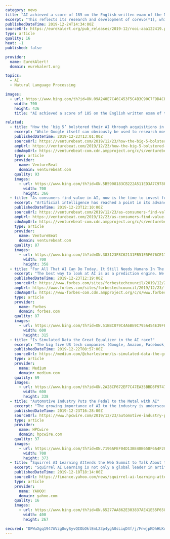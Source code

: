 ```yaml
---
category: news
title: "AI achieved a score of 185 on the English written exam of the National Center Test For University Admissions in 2019"
excerpt: "This reflects its research and development of corevo(*1), which is one of NTT's AI-related technologies, and its participation in the AI project called \"Todai Robot Project - Can a robot get into the University of Tokyo?\" (*2) with the Inter-University Research Institute Corporation Research Organization of Information and Systems, National ..."
publishedDateTime: 2019-12-24T14:34:00Z
sourceUrl: https://eurekalert.org/pub_releases/2019-12/rooi-aaa122419.php
type: article
quality: 16
heat: -1
published: false

provider:
  name: EurekAlert!
  domain: eurekalert.org

topics:
  - AI
  - Natural Language Processing

images:
  - url: https://www.bing.com/th?id=ON.09A240E7C46C453F5C4B3C90C7F9D4CF
    width: 700
    height: 436
    title: "AI achieved a score of 185 on the English written exam of the National Center Test For University Admissions in 2019"

related:
  - title: "How the ‘big 5’ bolstered their AI through acquisitions in 2019"
    excerpt: "While Google itself can obviously be used to research most school subjects, Socratic is guided by teachers and ... This was pretty much true of each of Facebook’s and Apple’s AI acquisitions this year. In some cases, it wasn’t always obvious whether the AI element of a product was what the acquirers were looking for — in other words ..."
    publishedDateTime: 2019-12-23T13:01:00Z
    sourceUrl: https://venturebeat.com/2019/12/23/how-the-big-5-bolstered-their-ai-through-acquisitions-in-2019/
    ampUrl: https://venturebeat.com/2019/12/23/how-the-big-5-bolstered-their-ai-through-acquisitions-in-2019/amp/
    cdnAmpUrl: https://venturebeat-com.cdn.ampproject.org/c/s/venturebeat.com/2019/12/23/how-the-big-5-bolstered-their-ai-through-acquisitions-in-2019/amp/
    type: article
    provider:
      name: VentureBeat
      domain: venturebeat.com
    quality: 93
    images:
      - url: https://www.bing.com/th?id=ON.5B5908183CB222A511ED3A7C978F19AE
        width: 700
        height: 366
  - title: "As consumers find value in AI, now is the time to invest further"
    excerpt: "Artificial intelligence has reached a point in its advancement where the masses have an understanding of its capabilities. In fact, consumers already see the near future where AI simplifies specific tasks of their everyday lives such as booking travel, educating them, preparing their taxes, and driving their cars. It’s no surprise that the AI ..."
    publishedDateTime: 2019-12-23T12:10:00Z
    sourceUrl: https://venturebeat.com/2019/12/23/as-consumers-find-value-in-ai-now-is-the-time-to-invest-further/
    ampUrl: https://venturebeat.com/2019/12/23/as-consumers-find-value-in-ai-now-is-the-time-to-invest-further/amp/
    cdnAmpUrl: https://venturebeat-com.cdn.ampproject.org/c/s/venturebeat.com/2019/12/23/as-consumers-find-value-in-ai-now-is-the-time-to-invest-further/amp/
    type: article
    provider:
      name: VentureBeat
      domain: venturebeat.com
    quality: 87
    images:
      - url: https://www.bing.com/th?id=ON.383123F8C62131FB51E5F676CE178CD2
        width: 700
        height: 358
  - title: "For All That AI Can Do Today, It Still Needs Humans In The Loop"
    excerpt: "The best way to look at AI is as a prediction engine. We now have recommendation engines to predict what movies we want to watch and voice assistants to predict what we’re saying. But when we use AI in our personal lives, near-perfect answers are often completely adequate. If we only like a couple of Netflix’s recommendations or if Siri ..."
    publishedDateTime: 2019-12-23T12:19:00Z
    sourceUrl: https://www.forbes.com/sites/forbestechcouncil/2019/12/23/for-all-that-ai-can-do-today-it-still-needs-humans-in-the-loop/
    ampUrl: https://www.forbes.com/sites/forbestechcouncil/2019/12/23/for-all-that-ai-can-do-today-it-still-needs-humans-in-the-loop/amp/
    cdnAmpUrl: https://www-forbes-com.cdn.ampproject.org/c/s/www.forbes.com/sites/forbestechcouncil/2019/12/23/for-all-that-ai-can-do-today-it-still-needs-humans-in-the-loop/amp/
    type: article
    provider:
      name: Forbes
      domain: forbes.com
    quality: 87
    images:
      - url: https://www.bing.com/th?id=ON.51BBC079C4A6BE9C795A454E39FEC990
        width: 600
        height: 315
  - title: "Is Simulated Data the Great Equalizer in the AI race?"
    excerpt: "The big five US tech companies (Google, Amazon, Facebook, Apple, and Microsoft) are pouring hundreds of millions of ... The direct result is an explosion of academic research in AI since 2010. For example, the number of research papers on Neural Networks had a CAGR of 37% from 2014 to 2017. Similarly, the ICCV conference which I recently ..."
    publishedDateTime: 2019-12-22T08:57:00Z
    sourceUrl: https://medium.com/@charlesbrun/is-simulated-data-the-great-equalizer-in-the-ai-race-9ed30f9076db?_branch_match_id=link-737069905698870252
    type: article
    provider:
      name: Medium
      domain: medium.com
    quality: 69
    images:
      - url: https://www.bing.com/th?id=ON.2A28CF672EF7C47EA35BBD8F97470294
        width: 600
        height: 338
  - title: "Automotive Industry Puts the Pedal to the Metal with AI"
    excerpt: "The growing importance of AI to the industry is underscored by the substantial investments the industry is making in new technologies. To that end, the research firm Tractica forecasts that the market for automotive AI hardware, software and services will reach $26.5 billion by 2025, up from $1.2 billion in 2017.[1] While significant amounts of ..."
    publishedDateTime: 2019-12-23T16:28:00Z
    sourceUrl: https://www.hpcwire.com/2019/12/23/automotive-industry-puts-the-pedal-to-the-metal-with-ai/
    type: article
    provider:
      name: HPCwire
      domain: hpcwire.com
    quality: 37
    images:
      - url: https://www.bing.com/th?id=ON.7196AFEF04D13BE48B658F6A4F28ED83
        width: 700
        height: 373
  - title: "Squirrel AI Learning Attends the Web Summit to Talk About the Application and Breakthrough of Artificial Intelligence in the Field of Education"
    excerpt: "Squirrel AI Learning is not only a global leader in artificial intelligence education enterprises, but also the only Chinese high-tech education enterprise that is invited to participate in this event. Derek Li, Founder and Chief Educational Technology Scientist of Squirrel AI Learning, gathered in the same hall with Tony Blair, former British ..."
    publishedDateTime: 2019-12-18T18:14:00Z
    sourceUrl: https://finance.yahoo.com/news/squirrel-ai-learning-attends-summit-075800601.html
    type: article
    provider:
      name: YAHOO!
      domain: yahoo.com
    quality: 16
    images:
      - url: https://www.bing.com/th?id=ON.65277AA862E303837AE41E55F658C0F1
        width: 400
        height: 267

secured: "DFWuXgq1947AVzg8wySyvQIObOklEmLZ3p4ygA0sLiqD4f/j/FnwjpKDhHLKqb11MVO5jWfokvX4KDRXQsIyx1grnzeNOjldlldMG2l6oqBadeu2UuSc6LHNXAUKgKnf0KHgD0xMyGo/7aaYEYyt9rltdxvwwQeOIJ7degbgM7MhmP41Ay54egejyqCEIHwJdnv5OXgoHRYcpnlKMa3CPgoukGsC1ncdIKyc3N+gRHJ1phjXduhyMMy9oPc3INr56tzUAGc9XdgvQcuXw9oirA==;a3aRTzj9qmYaW62tu0kU3A=="
---
```



